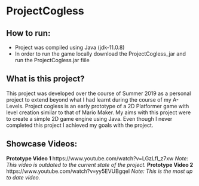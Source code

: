 <h1>ProjectCogless</h1>

<h2>How to run:</h2>
<ul>
<li>Project was compiled using Java (jdk-11.0.8)</li>
<li>In order to run the game locally download the ProjectCogless_jar and run the ProjectCogless.jar fiile</li>
</ul>

<h2>What is this project?</h2>
<p>
This project was developed over the course of Summer 2019 as a personal project to extend beyond what I had learnt during the course of my A-Levels. Project cogless is an early prototype of a 2D Platformer game with level creation similar to that of Mario Maker. My aims with this project were to create a simple 2D game engine using Java. Even though I never completed this project I achieved my goals with the project.
</p>
  
<h2>Showcase Videos:</h2>
<b> Prototype Video 1 </b> https://www.youtube.com/watch?v=LGzLfI_z7xw <i> Note: This video is outdated to the current state of the project.</i>
<b> Prototype Video 2 </b> https://www.youtube.com/watch?v=yy5EVUBgqeI <i> Note: This is the most up to date video.</i>
